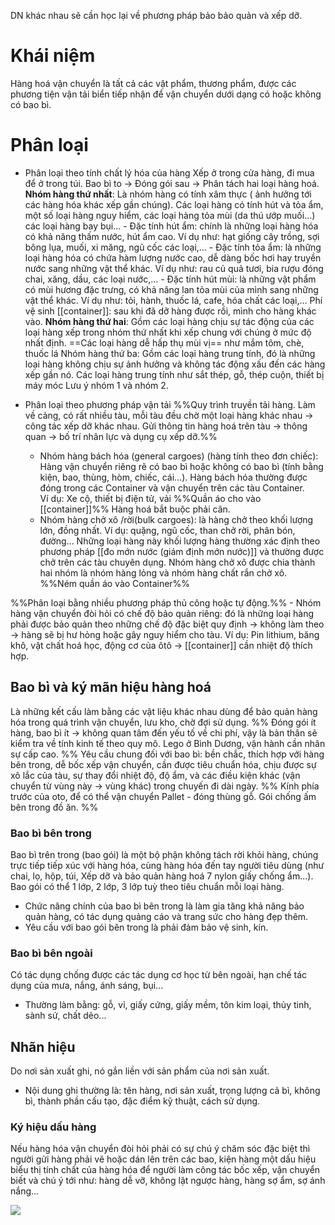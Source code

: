 DN khác nhau sẽ cần học lại về phương pháp bảo bảo quản và xếp dỡ.
# Khái niệm
Hàng hoá vận chuyển là tất cả các vật phẩm, thương phẩm, được các phương tiện vận tải biển tiếp nhận để vận chuyển dưới dạng có hoặc không có bao bì.
# Phân loại
- Phân loại theo tính chất lý hóa của hàng 
Xếp ở trong cửa hàng, đi mua để ở trong túi. Bao bì to -> Đóng gói sau -> Phân tách hai loại hàng hoá.
	**Nhóm hàng thứ nhất**: Là nhóm hàng có tính xâm thực ( ảnh hưởng tới các hàng hóa khác xếp gần chúng). Các loại hàng có tính hút và tỏa ẩm, một số loại hàng nguy hiểm, các loại hàng tỏa mùi (da thú ướp muối...) các loại hàng bay bụi...
		- Đặc tính hút ẩm: chính là những loại hàng hóa có khả năng thấm nước, hút ẩm cao. Ví dụ như: hạt giống cây trồng, sợi bông lụa, muối, xi măng, ngũ cốc các loại,…
		- Đặc tính tỏa ẩm: là những loại hàng hóa có chứa hàm lượng nước cao, dễ dàng bốc hơi hay truyền nước sang những vật thể khác. Ví dụ như: rau củ quả tươi, bia rượu đóng chai, xăng, dầu, các loại nước,…
		- Đặc tính hút mùi: là những vật phẩm có mùi hương đặc trưng, có khả năng lan tỏa mùi của mình sang những vật thể khác. Ví dụ như: tỏi, hành, thuốc lá, cafe, hóa chất các loại,…
Phí vệ sinh [[container]]: sau khi đã dỡ hàng được rồi, mình cho hàng khác vào.
	**Nhóm hàng thứ hai**: Gồm các loại hàng chịu sự tác động của các loại hàng xếp trong nhóm thứ nhất khi xếp chung với chúng ở mức độ nhất định. ==Các loại hàng dễ hấp thụ mùi vị== như mắm tôm, chè, thuốc lá
	Nhóm hàng thứ ba: Gồm các loại hàng trung tính, đó là những loại hàng không chịu sự ảnh hưởng và không tác động xấu đến các hàng xếp gần nó. Các loại hàng trung tính như sắt thép, gỗ, thép cuộn, thiết bị máy móc
Lưu ý nhóm 1 và nhóm 2.

- Phân loại theo phương pháp vận tải
%%Quy trình truyền tải hàng. Làm về cảng, có rất nhiều tàu, mỗi tàu đều chờ một loại hàng khác nhau -> công tác xếp dỡ khác nhau. Gửi thông tin hàng hoá trên tàu -> thông quan -> bố trí nhân lực và dụng cụ xếp dỡ.%%
	- Nhóm hàng bách hóa (general cargoes) (hàng tính theo đơn chiếc): Hàng vận chuyển riêng rẽ có bao bì hoặc không có bao bì (tính bằng kiện, bao, thùng, hòm, chiếc, cái...). Hàng bách hóa thường được đóng trong các Container và vận chuyển trên các tàu Container.  
	Ví dụ: Xe cộ, thiết bị điện tử, vải
		  %%Quần áo cho vào [[container]]%% Hàng hoá bắt buộc phải cân. 
	- Nhóm hàng chở xô /rời(bulk cargoes): là hàng chở theo khối lượng lớn, đồng nhất. 
	  Ví dụ: quặng, ngũ cốc, than chở rời, phân bón, đường...
		  Những loại hàng này khối lượng hàng thường xác định theo phương pháp [[đo mớn nước (giám định mớn nước)]] và thường được chở trên các tàu chuyên dụng. Nhóm hàng chở xô được chia thành hai nhóm là nhóm hàng lỏng và nhóm hàng chất rắn chở xô.  
		  %%Ném quần áo vào Container%% 
		 
%%Phân loại bằng nhiều phương pháp thủ công hoặc tự động.%%
	- Nhóm hàng vận chuyển đòi hỏi có chế độ bảo quản riêng: đó là những loại hàng phải được bảo quản theo những chế độ đặc biệt quy định -> không làm theo -> hàng sẽ bị hư hỏng hoặc gây nguy hiểm cho tàu.
		Ví dụ: Pin lithium, băng khô, vật chất hoá học, động cơ của ôtô -> [[container]] cần nhiệt độ thích hợp.

## Bao bì và ký mãn hiệu hàng hoá
Là những kết cấu làm bằng các vật liệu khác nhau dùng để bảo quản hàng hóa trong quá trình vận chuyển, lưu kho, chờ đợi sử dụng.
%% Đóng gói ít hàng, bao bì ít -> không quan tâm đến yếu tố về chi phí, vậy là bản thân sẽ kiểm tra về tính kinh tế theo quy mô. Lego ở Bình Dương, vận hành cần nhân sự cấp cao. %%
Yêu cầu chung đối với bao bì: bền chắc, thích hợp với hàng bên trong, dễ bốc xếp vận chuyển, cần được tiêu chuẩn hóa, chịu được sự xô lắc của tàu, sự thay đổi nhiệt độ, độ ẩm, và các điều kiện khác (vận chuyển từ vùng này -> vùng khác) trong chuyến đi dài ngày.
%% Kính phía trước của oto, để có thể vận chuyển Pallet - đóng thùng gỗ. Gói chống ấm bên trong đồ ăn. %%
### Bao bì bên trong
Bao bì trên trong (bao gói) là một bộ phận không tách rời khỏi hàng, chúng trực tiếp tiếp xúc với hàng hóa, cùng hàng hóa đến tay người tiêu dùng (như chai, lọ, hộp, túi, Xếp dỡ và bảo quản hàng hoá 7 nylon giấy chống ẩm...). Bao gói có thể 1 lớp, 2 lớp, 3 lớp tuỳ theo tiêu chuẩn mỗi loại hàng.
- Chức năng chính của bao bì bên trong là làm gia tăng khả năng bảo quản hàng, có tác dụng quảng cáo và trang sức cho hàng đẹp thêm. 
- Yêu cầu với bao gói bên trong là phải đảm bảo vệ sinh, kín.
### Bao bì bên ngoài
Có tác dụng chống được các tác dụng cơ học từ bên ngoài, hạn chế tác dụng của mưa, nắng, ánh sáng, bụi... 
- Thường làm bằng: gỗ, vỉ, giấy cứng, giấy mềm, tôn kim loại, thủy tinh, sành sứ, chất dẻo...

## Nhãn hiệu
Do nơi sản xuất ghi, nó gắn liền với sản phẩm của nơi sản xuất. 
- Nội dung ghi thường là: tên hàng, nơi sản xuất, trọng lượng cả bì, không bì, thành phần cấu tạo, đặc điểm kỹ thuật, cách sử dụng.
### Ký hiệu dấu hàng
Nếu hàng hóa vận chuyển đòi hỏi phải có sự chú ý chăm sóc đặc biệt thì người gửi hàng phải vẽ hoặc dán lên trên các bao, kiện hàng một dấu hiệu biểu thị tính chất của hàng hóa để người làm công tác bốc xếp, vận chuyển biết và chú ý tới như: hàng dễ vỡ, không lật ngược hàng, hàng sợ ẩm, sợ ánh nắng...

![](https://kienvang247.com.vn/wp-content/uploads/2022/09/ky-hieu-hang-hoa.jpg)

